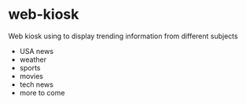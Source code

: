 # web-kiosk
Web kiosk using to display trending information from different subjects

 - USA news
 - weather 
 - sports 
 - movies
 - tech news
 - more to come
 
